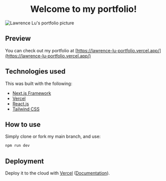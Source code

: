 <h1 align="center">Welcome to my portfolio!</h1>

![Lawrence Lu's portfolio picture](https://i.imgur.com/8SjBo2H.png)

## Preview

You can check out my portfolio at [https://lawrence-lu-portfolio.vercel.app/](https://lawrence-lu-portfolio.vercel.app/)


## Technologies used

This was built with the following:

* [Next.js Framework](https://nextjs.org/)
* [Vercel](https://vercel.com/)
* [React.js](https://reactjs.org/)
* [Tailwind CSS](https://tailwindcss.com/)


## How to use

Simply clone or fork my main branch, and use:

```bash
npm run dev
```

## Deployment

Deploy it to the cloud with [Vercel](https://vercel.com/new?utm_source=github&utm_medium=readme&utm_campaign=next-example) ([Documentation](https://nextjs.org/docs/deployment)).
